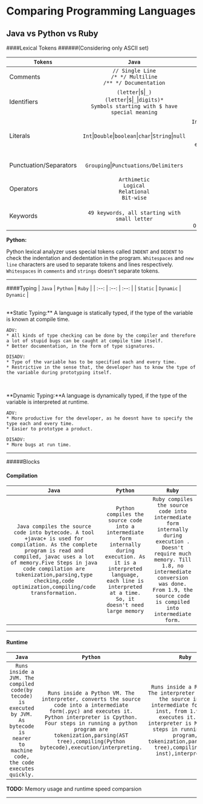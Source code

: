 # Comparing Programming Languages

## Java vs Python vs Ruby

####Lexical Tokens 
######(Considering only ASCII set)

`Tokens`                 | `Java`  | `Python` | `Ruby` 
---                   |:---:  | :---:  | :---:
  Comments               | ```// Single Line``` <br/> ```/* */ Multiline```  <br/> ```/** */ Documentation``` | ```# Single line``` <br /> ```""" DocString``` | ```# Single line```<br/> ```=begin =end Multiline ```   
Identifiers            | ```(letter```&#124;```$```&#124;```_)``` <br/> ```(letter```&#124;```$```&#124;```_```&#124;```digits)*``` <br/> ```Symbols starting with $ have special meaning```  |  ```(letter``` &#124; ```"_")```<br/>```(letter```&#124;```dig```&#124;```"_")*```  <br/> ```Symbols starting with _ have special meaning``` | ```(letter```&#124;```_)```<br/>```(letter```&#124;```_```&#124;```dig)``` <br/> ```@, @@, $-Identifiers can also begin with these characters.```
Literals               | ```Int```&#124;```Double```&#124;```boolean```&#124;```char```&#124;```String```&#124;```null```    | ```Int```&#124;```Float```&#124;```Imaginary```&#124;```bool```&#124;```String```&#124;```Bytes```&#124;```NoneType``` <br/> ```Use``` `\` ```to escape characters``` <br/> ```Use``` `"` ```string literal for text that is exposed to the user and ``` `'` ```for strings that relate to functionality in code``` | ```Int```&#124;```Float```&#124;```Boolean```&#124;```String```&124;```Date```  
Punctuation/Separators | ```Grouping```&#124;```Punctuations/Delimiters```   | ```Grouping```<br/>```Punctuations```<br/>```Assignments```    | ```Grouping```&#124;```Delimiters``` 
Operators              |  ```Arthimetic```<br/>```Logical```<br/>```Relational```<br/>```Bit-wise```  | ```Arthimetic```<br/>```Logical```<br/>```Relational```<br/>```Bit-wise```    | ```Arthimetic```<br/>```Logical```<br/>```Relational```<br/>```Bit-wise```  
Keywords               |   ```49 keywords, all starting with small letter```    | ```Predefined Literals```<br/>```(33 keywords)```<br/>**True,False,None**<br/>```Only keywords starting with capital letters```       |  ```41 keywords```
 
**Python:** 

Python lexical analyzer uses special tokens called `INDENT` and `DEDENT` to check the indentation and dedentation in the program. `Whitespaces` and `new line` characters are used to separate tokens and lines respectively. `Whitespaces` in `comments` and `strings` doesn't separate tokens. 

---

####Typing
| `Java` | `Python` | `Ruby` |
| :--: | :--: | :--: |
| `Static` | `Dynamic` | `Dynamic` |

<br/>
**Static Typing:**
A language is statically typed, if the type of the variable is known at compile time. 
<br/>

    ADV:
    * All kinds of type checking can be done by the compiler and therefore a lot of stupid bugs can be caught at compile time itself. 
    * Better documentation, in the form of type signatures.

    DISADV:
    * Type of the variable has to be specified each and every time.
    * Restrictive in the sense that, the developer has to know the type of the variable during prototyping itself.
<br/>

**Dynamic Typing:**A language is dynamically typed, if the type of the variable is interpreted at runtime. 
<br/>

    ADV:
    * More productive for the developer, as he doesnt have to specify the type each and every time.
    * Easier to prototype a product. 

    DISADV:
    * More bugs at run time.  
---

#####Blocks

#### Compilation

|`Java` | `Python` | `Ruby`
| :--:  | :--: | :--:
| `Java compiles the source code into bytecode. A tool +javac+ is used for compilation. As the complete program is read and compiled, javac uses a lot of memory.Five Steps in java code compilation are tokenization,parsing,type checking,code optimization,compiling/code transformation.` | `Python compiles the source code into a intermediate form internally during execution. As it is a interpreted language, each line is interpreted at a time. So, it doesn't need large memory`| `Ruby compiles the source code into intermediate form internally during execution . Doesn't require much memory. Till 1.8, no intermediate conversion was done. From 1.9, the source code is compiled into intermediate form.`

---

#### Runtime

| `Java` |`Python` | `Ruby` |
| :--: | :--: | :--: |
| `Runs inside a JVM. The compiled code(by tecode) is executed by JVM. As bytecode is nearer to machine code, the code executes quickly.` | `Runs inside a Python VM. The interpreter, converts the source code into a intermediate form(.pyc) and executes it. Python interpreter is Cpython. Four steps in running a python program are tokenization,parsing(AST tree),compiling(Python bytecode),execution/interpreting.` | `Runs inside a Ruby VM. The interpreter converts the source into a intermediate form(YARV inst, from 1.9) and executes it. Ruby interpreter is MRT. Four steps in running ruby program, tokenization,parsing(AST tree),compiling(YARV inst),interpreting.` |

**TODO:** Memory usage and runtime speed comparsion

---




